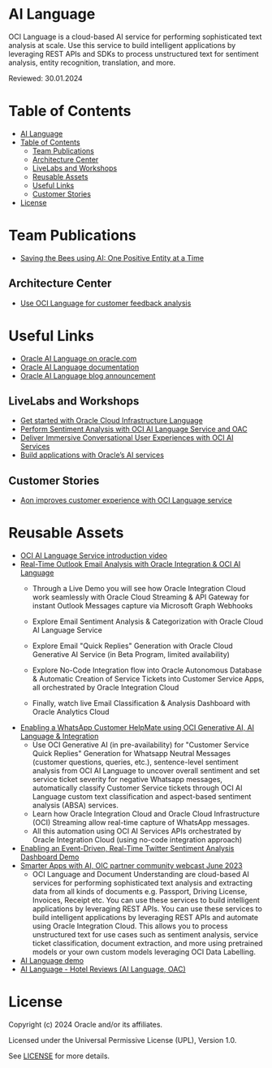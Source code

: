# AI Language

OCI Language is a cloud-based AI service for performing sophisticated text analysis at scale. Use this service to build intelligent applications by leveraging REST APIs and SDKs to process unstructured text for sentiment analysis, entity recognition, translation, and more.

Reviewed: 30.01.2024

# Table of Contents
 
- [AI Language](#ai-language)
- [Table of Contents](#table-of-contents)
  - [Team Publications](#team-publications)
  - [Architecture Center](#architecture-center)
  - [LiveLabs and Workshops](#livelabs-and-workshops)
  - [Reusable Assets](#reusable-assets)
  - [Useful Links](#useful-links)
  - [Customer Stories](#customer-stories)
- [License](#license)
 
# Team Publications

- [Saving the Bees using AI: One Positive Entity at a Time](https://www.linkedin.com/pulse/saving-bees-using-ai-one-positive-entity-time-ismail-syed/)

## Architecture Center

- [Use OCI Language for customer feedback analysis](https://docs.oracle.com/en/solutions/oci-ai-language/index.html#GUID-33D63770-1F4D-4AAE-BC6D-D42C62D10CC2)

# Useful Links
 
- [Oracle AI Language on oracle.com](https://www.oracle.com/uk/artificial-intelligence/language/)
- [Oracle AI Language documentation](https://docs.oracle.com/en-us/iaas/language/using/language.htm)
- [Oracle AI Language blog announcement](https://blogs.oracle.com/ai-and-datascience/post/announcing-oci-language)


## LiveLabs and Workshops
 
- [Get started with Oracle Cloud Infrastructure Language](https://apexapps.oracle.com/pls/apex/r/dbpm/livelabs/view-workshop?wid=887&clear=RR,180&session=5298742340912)
- [Perform Sentiment Analysis with OCI AI Language Service and OAC](https://apexapps.oracle.com/pls/apex/r/dbpm/livelabs/view-workshop?wid=3214&clear=RR,180&session=5298742340912)
- [Deliver Immersive Conversational User Experiences with OCI AI Services](https://apexapps.oracle.com/pls/apex/r/dbpm/livelabs/view-workshop?wid=3452&clear=RR,180&session=5298742340912)
- [Build applications with Oracle’s AI services](https://apexapps.oracle.com/pls/apex/r/dbpm/livelabs/view-workshop?wid=3674&clear=RR,180&session=5298742340912)

## Customer Stories
 
- [Aon improves customer experience with OCI Language service](https://www.oracle.com/customers/aon-case-study/)

# Reusable Assets
 
- [OCI AI Language Service introduction video](https://www.youtube.com/watch?v=-t6jje8SRXU)
- [Real-Time Outlook Email Analysis with Oracle Integration & OCI AI Language](https://youtu.be/qzyzdAZjUU0?si=moC-O47m7L1nrhqx)
    - Through a Live Demo you will see how Oracle Integration Cloud work seamlessly with Oracle Cloud Streaming & API Gateway for instant Outlook Messages capture via Microsoft Graph Webhooks
    
    - Explore Email Sentiment Analysis & Categorization with Oracle Cloud AI Language Service
    
    - Explore Email "Quick Replies" Generation with Oracle Cloud Generative AI Service (in Beta Program, limited availability)

    - Explore No-Code Integration flow into Oracle Autonomous Database & Automatic Creation of Service Tickets into Customer Service Apps, all orchestrated by Oracle Integration Cloud
    
    - Finally, watch live Email Classification & Analysis Dashboard with Oracle Analytics Cloud
- [Enabling a WhatsApp Customer HelpMate using OCI Generative AI, AI Language & Integration](https://www.youtube.com/watch?v=ryo3wVB_69E)
    - Use OCI Generative AI (in pre-availability) for "Customer Service Quick Replies" Generation for Whatsapp Neutral Messages (customer questions, queries, etc.), sentence-level sentiment analysis from OCI AI Language to uncover overall sentiment and set service ticket severity for negative Whatsapp messages, automatically classify Customer Service tickets through OCI AI Language custom text classification and aspect-based sentiment analysis (ABSA) services.
    - Learn how Oracle Integration Cloud and Oracle Cloud Infrastructure (OCI) Streaming allow real-time capture of WhatsApp messages.
    - All this automation using OCI AI Services APIs orchestrated by Oracle Integration Cloud (using no-code integration approach)
- [Enabling an Event-Driven, Real-Time Twitter Sentiment Analysis Dashboard Demo ](https://www.youtube.com/watch?v=9hvUxLSE3Vg)
- [Smarter Apps with AI, OIC partner community webcast June 2023](https://videohub.oracle.com/media/Smarter+AI+Apps+with+OIC+partner+community+webcast+June+2023-1080p30/1_m2yjnvf9)
    - OCI Language and Document Understanding are cloud-based AI services for performing sophisticated text analysis and extracting data from all kinds of documents e.g. Passport, Driving License, Invoices, Receipt etc. You can use these services to build intelligent applications by leveraging REST APIs. You can use these services to build intelligent applications by leveraging REST APIs and automate using Oracle Integration Cloud. This allows you to process unstructured text for use cases such as sentiment analysis, service ticket classification, document extraction, and more using pretrained models or your own custom models leveraging OCI Data Labelling.
- [AI Language demo](https://youtu.be/w8vFTKp4JME)
- [AI Language - Hotel Reviews (AI Language, OAC)](https://youtu.be/pmf90oUZGH4)

# License
 
Copyright (c) 2024 Oracle and/or its affiliates.
 
Licensed under the Universal Permissive License (UPL), Version 1.0.
 
See [LICENSE](https://github.com/oracle-devrel/technology-engineering/blob/main/LICENSE) for more details.
